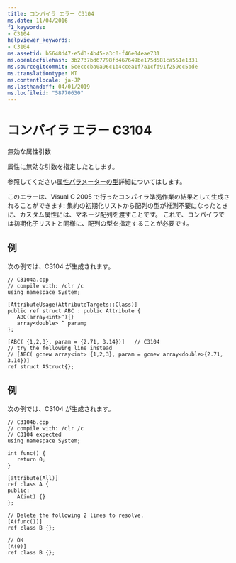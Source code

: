 ```yaml
---
title: コンパイラ エラー C3104
ms.date: 11/04/2016
f1_keywords:
- C3104
helpviewer_keywords:
- C3104
ms.assetid: b5648d47-e5d3-4b45-a3c0-f46e04eae731
ms.openlocfilehash: 3b2737bd67798fd467649be175d581ca551e1331
ms.sourcegitcommit: 5cecccba0a96c1b4ccea1f7a1cfd91f259cc5bde
ms.translationtype: MT
ms.contentlocale: ja-JP
ms.lasthandoff: 04/01/2019
ms.locfileid: "58770630"
---
```

# <a name="compiler-error-c3104"></a>コンパイラ エラー C3104

無効な属性引数

属性に無効な引数を指定したとします。

参照してください[属性パラメーターの型](../../extensions/attribute-parameter-types-cpp-component-extensions.md)詳細についてはします。

このエラーは、Visual C 2005 で行ったコンパイラ準拠作業の結果として生成されることができます: 集約の初期化リストから配列の型が推測不要になったときに、カスタム属性には、マネージ配列を渡すことです。 これで、コンパイラでは初期化子リストと同様に、配列の型を指定することが必要です。

## <a name="example"></a>例

次の例では、C3104 が生成されます。

```
// C3104a.cpp
// compile with: /clr /c
using namespace System;

[AttributeUsage(AttributeTargets::Class)]
public ref struct ABC : public Attribute {
   ABC(array<int>^){}
   array<double> ^ param;
};

[ABC( {1,2,3}, param = {2.71, 3.14})]   // C3104
// try the following line instead
// [ABC( gcnew array<int> {1,2,3}, param = gcnew array<double>{2.71, 3.14})]
ref struct AStruct{};
```

## <a name="example"></a>例

次の例では、C3104 が生成されます。

```
// C3104b.cpp
// compile with: /clr /c
// C3104 expected
using namespace System;

int func() {
   return 0;
}

[attribute(All)]
ref class A {
public:
   A(int) {}
};

// Delete the following 2 lines to resolve.
[A(func())]
ref class B {};

// OK
[A(0)]
ref class B {};
```
